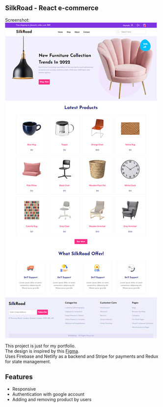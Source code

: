 ## SilkRoad - React e-commerce

Screenshot:
[![Product Name Screen Shot][product-screenshot]](https://example.com)

This project is just for my portfolio.  
The design is inspired by this [Figma](https://www.figma.com/community/file/967759864749832815).  
Uses Firebase and Netlify as a backend and Stripe for payments and Redux for state management.

## Features
* Responsive
* Authentication with google account
* Adding and removing product by users

<!-- MARKDOWN LINKS & IMAGES -->
[product-screenshot]: screenshot.png
